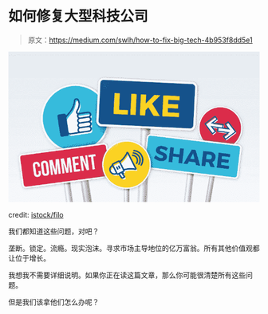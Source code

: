 # 如何修复大型科技公司

> 原文：<https://medium.com/swlh/how-to-fix-big-tech-4b953f8dd5e1>

![](img/c5b41a5152f9a2d852805fb867a09e65.png)

credit: [istock/filo](https://www.istockphoto.com/vector/social-media-marketing-like-comment-share-signs-gm1042841208-279178235)

我们都知道这些问题，对吧？

垄断。锁定。流瘾。现实泡沫。寻求市场主导地位的亿万富翁。所有其他价值观都让位于增长。

我想我不需要详细说明。如果你正在读这篇文章，那么你可能很清楚所有这些问题。

但是我们该拿他们怎么办呢？